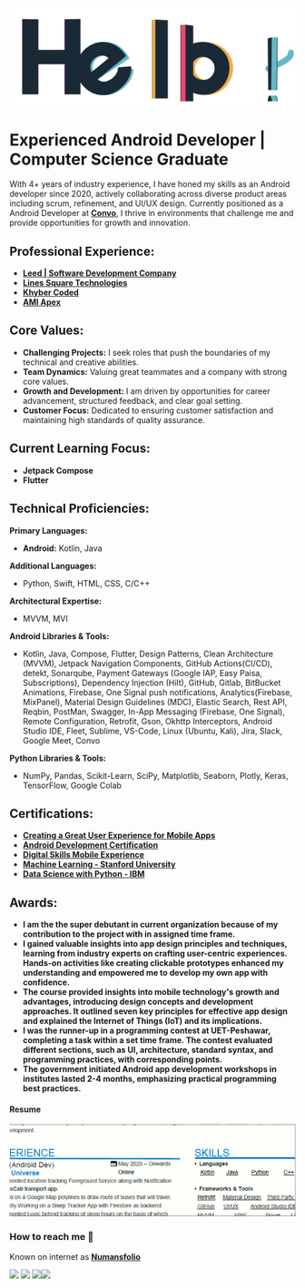 ![**Hello there**](https://github.com/iNuman/GitHubStats/blob/master/hello.gif "Header")

# Experienced Android Developer | Computer Science Graduate

With 4+ years of industry experience, I have honed my skills as an Android developer since 2020, actively collaborating across diverse product areas including scrum, refinement, and UI/UX design. Currently positioned as a Android Developer at **[Convo](https://www.convo.com)**, I thrive in environments that challenge me and provide opportunities for growth and innovation.

## Professional Experience:
- **[Leed | Software Development Company](https://www.leeddev.io/)**
- **[Lines Square Technologies](https://linesquaretech.com/)**
- **[Khyber Coded](http://khybercoded.com/)**
- **[AMI Apex](http://amiapex.com/)**

## Core Values:
- **Challenging Projects:** I seek roles that push the boundaries of my technical and creative abilities.
- **Team Dynamics:** Valuing great teammates and a company with strong core values.
- **Growth and Development:** I am driven by opportunities for career advancement, structured feedback, and clear goal setting.
- **Customer Focus:** Dedicated to ensuring customer satisfaction and maintaining high standards of quality assurance.

## Current Learning Focus:
- **Jetpack Compose**
- **Flutter**

## Technical Proficiencies:

**Primary Languages:**
- **Android:** Kotlin, Java

**Additional Languages:**
- Python, Swift, HTML, CSS, C/C++

**Architectural Expertise:**
- MVVM, MVI

**Android Libraries & Tools:**
- Kotlin, Java, Compose, Flutter, Design Patterns, Clean Architecture (MVVM), Jetpack Navigation Components, GitHub Actions(CI/CD), detekt, Sonarqube, Payment Gateways (Google IAP, Easy Paisa, Subscriptions), Dependency Injection (Hilt), GitHub, Gitlab, BitBucket Animations, Firebase, One Signal push notifications, Analytics(Firebase, MixPanel), Material Design Guidelines (MDC), Elastic Search, Rest API, Reqbin, PostMan, Swagger, In-App Messaging (Firebase, One Signal), Remote Configuration, Retrofit, Gson, Okhttp Interceptors, Android Studio IDE, Fleet, Sublime, VS-Code, Linux (Ubuntu, Kali), Jira, Slack, Google Meet, Convo

**Python Libraries & Tools:**
- NumPy, Pandas, Scikit-Learn, SciPy, Matplotlib, Seaborn, Plotly, Keras, TensorFlow, Google Colab

## Certifications:
- **[Creating a Great User Experience for Mobile Apps](https://www.futurelearn.com/certificates/s1bkwnc)**
- **[Android Development Certification](https://drive.google.com/file/d/1qz5pSGEuwODNzAri3hvRzU-NBV-a9dwQ/view?usp=sharing)**
- **[Digital Skills Mobile Experience](https://www.futurelearn.com/certificates/pj295qs)**
- **[Machine Learning - Stanford University](https://www.coursera.org/learn/machine-learning)**
- **[Data Science with Python - IBM](https://www.coursera.org/professional-certificates/ibm-data-science)**

## Awards:
- **I am the the super debutant in current organization because of my contribution to the project with in assigned time frame.**
- **I gained valuable insights into app design principles and techniques, learning from industry experts on crafting user-centric experiences. Hands-on activities like creating clickable prototypes enhanced my understanding and empowered me to develop my own app with confidence.**
- **The course provided insights into mobile technology's growth and advantages, introducing design concepts and development approaches. It outlined seven key principles for effective app design and explained the Internet of Things (IoT) and its implications.**
- **I was the runner-up in a programming contest at UET-Peshawar, completing a task within a set time frame. The contest evaluated different sections, such as UI, architecture, standard syntax, and programming practices, with corresponding points.**
- **The government initiated Android app development workshops in institutes lasted 2-4 months, emphasizing practical programming best practices.**

#### Resume
[![**Resume**](https://github.com/iNuman/GitHubStats/blob/master/Resume.gif)]([https://drive.google.com/file/d/1TbJPPSRU12RZwwsD_pGJDUm-wwDEMW6W/view?usp=sharing](https://drive.google.com/file/d/1AxU7LbZ6Ari8-JTqbQYxWY248XE-xMar/view))
<!--[![**Resume**](https://github.com/iNuman/GitHubStats/blob/master/Resume.gif)](https://drive.google.com/file/d/1TbJPPSRU12RZwwsD_pGJDUm-wwDEMW6W/view?usp=sharing)-->


### How to reach me 📱
Known on internet as [**Numansfolio**](https://www.numansfolio.ml/) 

[<img target="_blank" src="https://img.icons8.com/cotton/64/000000/whatsapp--v4.png"/>](https://wa.me/923127746663) [<img target="_blank" src="https://img.icons8.com/doodle/64/000000/skype--v1.png"/>](https://join.skype.com/invite/UUZ8rtYW9Z0l) [<img target="_blank" src="https://img.icons8.com/doodle/64/000000/linkedin-circled.png"/>](https://www.linkedin.com/in/-inuman/)[<img target="_blank" src="https://img.icons8.com/doodle/64/000000/instagram.png"/>](https://www.instagram.com/inoumn/)




